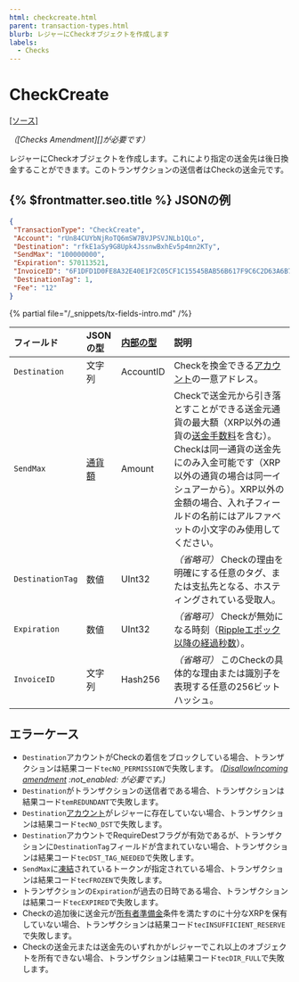 ```yaml
---
html: checkcreate.html
parent: transaction-types.html
blurb: レジャーにCheckオブジェクトを作成します
labels:
  - Checks
---
```

# CheckCreate
[[ソース]](https://github.com/XRPLF/rippled/blob/master/src/ripple/app/tx/impl/CreateCheck.cpp "Source")

_（[Checks Amendment][]が必要です）_

レジャーにCheckオブジェクトを作成します。これにより指定の送金先は後日換金することができます。このトランザクションの送信者はCheckの送金元です。

## {% $frontmatter.seo.title %} JSONの例

```json
{
 "TransactionType": "CheckCreate",
 "Account": "rUn84CUYbNjRoTQ6mSW7BVJPSVJNLb1QLo",
 "Destination": "rfkE1aSy9G8Upk4JssnwBxhEv5p4mn2KTy",
 "SendMax": "100000000",
 "Expiration": 570113521,
 "InvoiceID": "6F1DFD1D0FE8A32E40E1F2C05CF1C15545BAB56B617F9C6C2D63A6B704BEF59B",
 "DestinationTag": 1,
 "Fee": "12"
}
```

{% partial file="/_snippets/tx-fields-intro.md" /%}
<!--{# fix md highlighting_ #}-->

| フィールド            | JSONの型           | [内部の型](../../binary-format.md) | 説明     |
|:-----------------|:--------------------|:------------------|:----------------|
| `Destination`    | 文字列              | AccountID          | Checkを換金できる[アカウント](../../../../concepts/accounts/accounts.md)の一意アドレス。 |
| `SendMax`        | [通貨額](../../data-types/basic-data-types.md#通貨額の指定) | Amount            | Checkで送金元から引き落とすことができる送金元通貨の最大額（XRP以外の通貨の[送金手数料](../../../../concepts/tokens/transfer-fees.md)を含む）。Checkは同一通貨の送金先にのみ入金可能です（XRP以外の通貨の場合は同一イシュアーから）。XRP以外の金額の場合、入れ子フィールドの名前にはアルファベットの小文字のみ使用してください。 |
| `DestinationTag` | 数値              | UInt32            | _（省略可）_ Checkの理由を明確にする任意のタグ、または支払先となる、ホスティングされている受取人。 |
| `Expiration`     | 数値              | UInt32            | _（省略可）_ Checkが無効になる時刻（[Rippleエポック以降の経過秒数](../../data-types/basic-data-types.md#時間の指定)）。 |
| `InvoiceID`      | 文字列              | Hash256           | _（省略可）_ このCheckの具体的な理由または識別子を表現する任意の256ビットハッシュ。 |

## エラーケース

- `Destination`アカウントがCheckの着信をブロックしている場合、トランザクションは結果コード`tecNO_PERMISSION`で失敗します。 _([DisallowIncoming amendment](../../../../resources/known-amendments.md#disallowincoming) :not_enabled: が必要です。)_
- `Destination`がトランザクションの送信者である場合、トランザクションは結果コード`temREDUNDANT`で失敗します。
- `Destination`[アカウント](../../../../concepts/accounts/accounts.md)がレジャーに存在していない場合、トランザクションは結果コード`tecNO_DST`で失敗します。
- `Destination`アカウントでRequireDestフラグが有効であるが、トランザクションに`DestinationTag`フィールドが含まれていない場合、トランザクションは結果コード`tecDST_TAG_NEEDED`で失敗します。
- `SendMax`に[凍結](../../../../concepts/tokens/fungible-tokens/freezes.md)されているトークンが指定されている場合、トランザクションは結果コード`tecFROZEN`で失敗します。
- トランザクションの`Expiration`が過去の日時である場合、トランザクションは結果コード`tecEXPIRED`で失敗します。
- Checkの追加後に送金元が[所有者準備金](../../../../concepts/accounts/reserves.md#所有者準備金)条件を満たすのに十分なXRPを保有していない場合、トランザクションは結果コード`tecINSUFFICIENT_RESERVE`で失敗します。
- Checkの送金元または送金先のいずれかがレジャーでこれ以上のオブジェクトを所有できない場合、トランザクションは結果コード`tecDIR_FULL`で失敗します。

